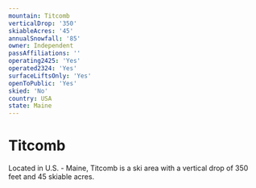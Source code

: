 ```yaml
---
mountain: Titcomb
verticalDrop: '350'
skiableAcres: '45'
annualSnowfall: '85'
owner: Independent
passAffiliations: ''
operating2425: 'Yes'
operated2324: 'Yes'
surfaceLiftsOnly: 'Yes'
openToPublic: 'Yes'
skied: 'No'
country: USA
state: Maine
---
```


# Titcomb

Located in U.S. - Maine, Titcomb is a ski area with a vertical drop of 350 feet and 45 skiable acres.
